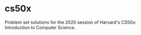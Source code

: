 # cs50x
Problem set solutions for the 2020 session of Harvard's CS50x: Introduction to Computer Science.
